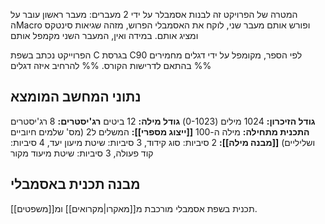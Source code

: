 המטרה של הפרויקט זה לבנות אסמבלר על ידי 2 מעברים:
מעבר ראשון עובר על הMacro ופורש אותם
מעבר שני, לוקח את האסמבלי הפרוש, מזהה שגיאות סינטקס ומציג אותם.
במידה ואין, המעבר השני מקמפל אותם 

הפרוייקט נכתב בשפת C בגרסת C90 לפי הספר, מקומפל על ידי דגלים מחמירים בהתאם לדרישות הקורס. %% להרחיב איזה דגלים %%

## נתוני המחשב המומצא

**גודל הזיכרון:** 1024 מילים (0-1023)
**גודל מילה:** 12 ביטים
**רג'יסטרים:** 8 רג'יסטרים
**התכנית מתחילה:** מילה ה-100
**[[ייצוג מספרי]]:** המשלים ל2 (מס' שלמים חיוביים ושליליים)
**[[מבנה מילה]]:** 2 סיביות: סוג קידוד, 3 סיביות: שיטת מיעון יעד, 4 סיביות: קוד פעולה, 3 סיביות: שיטת מיעוד מקור

## מבנה תכנית באסמבלי
תכנית בשפת אסמבלי מורכבת מ[[מאקרו|מקרואים]] ומ[[משפטים]].
